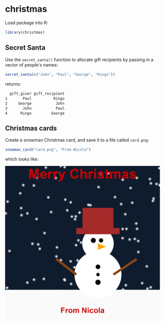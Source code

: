 # christmas

Load package into R:

```r
library(christmas)
```

## Secret Santa

Use the `secret_santa()` function to allocate gift recipients by passing in a vector of people's names:

```r
secret_santa(c("John", "Paul", "George", "Ringo"))
```

returns:

```
  gift_giver gift_recipient
1       Paul          Ringo
2     George           John
3       John           Paul
4      Ringo         George
```

## Christmas cards

Create a snowman Christmas card, and save it to a file called `card.png`:

```r
snowman_card("card.png", "From Nicola")
```

which looks like:

![](man/figures/card.png)




